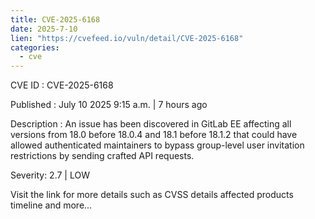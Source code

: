 ```yaml
--- 
title: CVE-2025-6168
date: 2025-7-10
lien: "https://cvefeed.io/vuln/detail/CVE-2025-6168"
categories:
  - cve
---
```


CVE ID : CVE-2025-6168

Published :  July 10
2025
9:15 a.m. | 7 hours ago

Description : An issue has been discovered in GitLab EE affecting all versions from 18.0 before 18.0.4 and 18.1 before 18.1.2 that could have allowed authenticated maintainers to bypass group-level user invitation restrictions by sending crafted API requests.

Severity: 2.7 | LOW

Visit the link for more details
such as CVSS details
affected products
timeline
and more...
